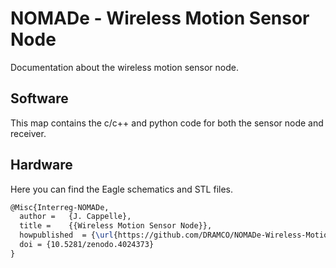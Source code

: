 # NOMADe - Wireless Motion Sensor Node
 Documentation about the wireless motion sensor node.

## Software
 This map contains the c/c++ and python code for both the sensor node and receiver.
 
## Hardware
 Here you can find the Eagle schematics and STL files.

```LaTex
@Misc{Interreg-NOMADe,
  author =   {J. Cappelle},
  title =    {{Wireless Motion Sensor Node}},
  howpublished  = {\url{https://github.com/DRAMCO/NOMADe-Wireless-Motion-Sensor-Node}},
  doi = {10.5281/zenodo.4024373}
}
```
